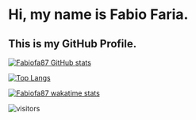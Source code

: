 # Hi, my name is Fabio Faria.
## This is my GitHub Profile.

[![Fabiofa87 GitHub stats](https://github-readme-stats.vercel.app/api?username=fabiofa87)](https://github.com/anuraghazra/github-readme-stats)

[![Top Langs](https://github-readme-stats.vercel.app/api/top-langs/?username=fabiofa87&layout=compact)](https://github.com/anuraghazra/github-readme-stats)

[![Fabiofa87 wakatime stats](https://github-readme-stats.vercel.app/api/wakatime?username=fabiofa87)](https://github.com/anuraghazra/github-readme-stats)


![visitors](https://visitor-badge.glitch.me/badge?page_id=fabiofa87.id)
